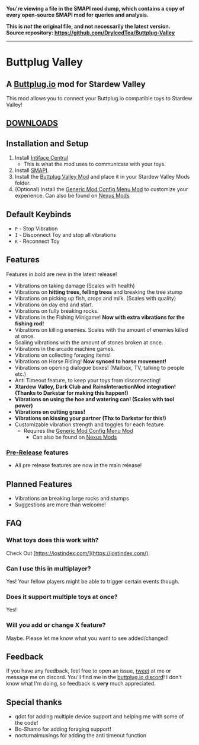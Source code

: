**You're viewing a file in the SMAPI mod dump, which contains a copy of every open-source SMAPI mod
for queries and analysis.**

**This is _not_ the original file, and not necessarily the latest version.**  
**Source repository: https://github.com/DryIcedTea/Buttplug-Valley**

----

# Buttplug Valley
## A [Buttplug.io](https://buttplug.io/) mod for Stardew Valley

This mod allows you to connect your Buttplug.io compatible toys to Stardew Valley!
## [DOWNLOADS](https://github.com/DryIcedTea/Buttplug-Valley/releases)

## Installation and Setup
1. Install [Intiface Central](https://intiface.com/central/)
   - This is what the mod uses to communicate with your toys.
2. Install [SMAPI](https://smapi.io/).
3. Install the [Buttplug Valley Mod](https://github.com/DryIcedTea/Buttplug-Valley/releases) and place it in your Stardew Valley Mods folder.
4. (Optional) Install the [Generic Mod Config Menu Mod](https://www.moddrop.com/stardew-valley/mods/771692-generic-mod-config-menu) to customize your experience. Can also be found on [Nexus Mods](https://www.nexusmods.com/stardewvalley/mods/5098)

## Default Keybinds
* `P` - Stop Vibration
* `I` - Disconnect Toy and stop all vibrations
* `K` - Reconnect Toy
## Features
Features in bold are new in the latest release!
* Vibrations on taking damage (Scales with health)
* Vibrations on **hitting trees, felling trees** and breaking the tree stump
* Vibrations on picking up fish, crops and milk. (Scales with quality)
* Vibrations on day end and start.
* Vibrations on fully breaking rocks.
* Vibrations in the Fishing Minigame! **Now with extra vibrations for the fishing rod!** 
* Vibrations on killing enemies. Scales with the amount of enemies killed at once.
* Scaling vibrations with the amount of stones broken at once.
* Vibrations in the arcade machine games.
* Vibrations on collecting foraging items!
* Vibrations on Horse Riding! **Now synced to horse movement!**
* Vibrations on opening dialogue boxes! (Mailbox, TV, talking to people etc.)
* Anti Timeout feature, to keep your toys from disconnecting!
* **Xtardew Valley, Dark Club and RainsInteractionMod integration! (Thanks to Darkstar for making this happen!)**
* **Vibrations on using the hoe and watering can! (Scales with tool power)**
* **Vibrations on cutting grass!**
* **Vibrations on kissing your partner (Thx to Darkstar for this!)**
* Customizable vibration strength and toggles for each feature
  * Requires the [Generic Mod Config Menu Mod](https://www.moddrop.com/stardew-valley/mods/771692-generic-mod-config-menu)
    * Can also be found on [Nexus Mods](https://www.nexusmods.com/stardewvalley/mods/5098)

### [Pre-Release](https://github.com/DryIcedTea/Buttplug-Valley/releases) features
* All pre release features are now in the main release!

## Planned Features
* Vibrations on breaking large rocks and stumps
* Suggestions are more than welcome!
## FAQ
### What toys does this work with?
Check Out [https://iostindex.com/](https://iostindex.com/).
### Can I use this in multiplayer?
Yes! Your fellow players might be able to trigger certain events though.
### Does it support multiple toys at once?
Yes!
### Will you add or change X feature?
Maybe. Please let me know what you want to see added/changed!

## Feedback
If you have any feedback, feel free to open an issue, [tweet](https://twitter.com/DryIcedMatcha) at me or message me on discord. You'll find me in the [buttplug.io discord](https://discord.buttplug.io/)!
I don't know what I'm doing, so feedback is **very** much appreciated.


## Special thanks
* qdot for adding multiple device support and helping me with some of the code!
* Bo-Shamo for adding foraging support!
* nocturnalmusings for adding the anti timeout function
